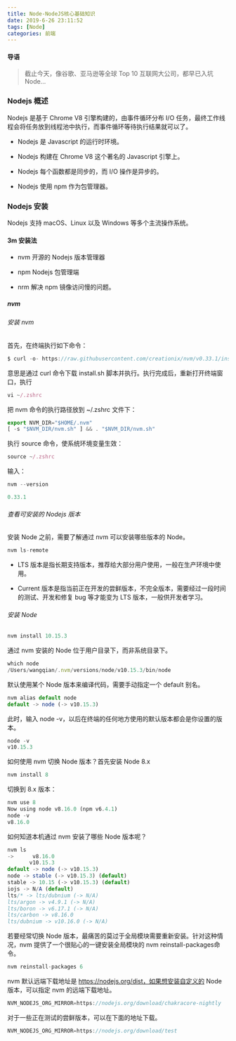 ```yaml
---
title: Node-NodeJS核心基础知识
date: 2019-6-26 23:11:52
tags: [Node]
categories: 前端
---
```


#### 导语
> 截止今天，像谷歌、亚马逊等全球 Top 10 互联网大公司，都早已入坑 Node...

<!--more-->

### Nodejs 概述

Nodejs 是基于 Chrome V8 引擎构建的，由事件循环分布 I/O 任务，最终工作线程会将任务放到线程池中执行，而事件循环等待执行结果就可以了。

* Nodejs 是 Javascript 的运行时环境。

* Nodejs 构建在 Chrome V8 这个著名的 Javascript 引擎上。

* Nodejs 每个函数都是同步的，而 I/O 操作是异步的。

* Nodejs 使用 npm 作为包管理器。

### Nodejs 安装

Nodejs 支持 macOS、Linux 以及 Windows 等多个主流操作系统。

#### 3m 安装法

* nvm 开源的 Nodejs 版本管理器

* npm Nodejs 包管理端

* nrm 解决 npm 镜像访问慢的问题。

##### nvm

###### 安装 nvm

首先，在终端执行如下命令：

```javascript
$ curl -o- https://raw.githubusercontent.com/creationix/nvm/v0.33.1/install.sh | bash
```

意思是通过 curl 命令下载 install.sh 脚本并执行。执行完成后，重新打开终端窗口，执行

```javascript
vi ~/.zshrc
```

把 nvm 命令的执行路径放到 ~/.zshrc 文件下：


```javascript
export NVM_DIR="$HOME/.nvm"
[ -s "$NVM_DIR/nvm.sh" ] && . "$NVM_DIR/nvm.sh"
```

执行 source 命令，使系统环境变量生效：

```javascript
source ~/.zshrc
```

输入：

```javascript
nvm --version

0.33.1
```

###### 查看可安装的 Nodejs 版本

安装 Node 之前，需要了解通过 nvm 可以安装哪些版本的 Node。

```javascript
nvm ls-remote
```

* LTS 版本是指长期支持版本，推荐给大部分用户使用，一般在生产环境中使用。

* Current 版本是指当前正在开发的尝鲜版本，不完全版本，需要经过一段时间的测试、开发和修复 bug 等才能变为 LTS 版本，一般供开发者学习。


###### 安装 Node

```javascript
nvm install 10.15.3
```

通过 nvm 安装的 Node 位于用户目录下，而非系统目录下。

```javascript
which node
/Users/wangqian/.nvm/versions/node/v10.15.3/bin/node
```

默认使用某个 Node 版本来编译代码，需要手动指定一个 default 别名。

```javascript
nvm alias default node
default -> node (-> v10.15.3)
```

此时，输入 node -v，以后在终端的任何地方使用的默认版本都会是你设置的版本。

```javascript
node -v
v10.15.3
```


如何使用 nvm 切换 Node 版本？首先安装 Node 8.x

```javascript
nvm install 8
```

切换到 8.x 版本：

```javascript
nvm use 8
Now using node v8.16.0 (npm v6.4.1)
node -v
v8.16.0
```

如何知道本机通过 nvm 安装了哪些 Node 版本呢？

```javascript
nvm ls
->      v8.16.0
       v10.15.3
default -> node (-> v10.15.3)
node -> stable (-> v10.15.3) (default)
stable -> 10.15 (-> v10.15.3) (default)
iojs -> N/A (default)
lts/* -> lts/dubnium (-> N/A)
lts/argon -> v4.9.1 (-> N/A)
lts/boron -> v6.17.1 (-> N/A)
lts/carbon -> v8.16.0
lts/dubnium -> v10.16.0 (-> N/A)
```

若要经常切换 Node 版本，最痛苦的莫过于全局模块需要重新安装。针对这种情况，nvm 提供了一个很贴心的一键安装全局模块的 nvm reinstall-packages命令。

```javascript
nvm reinstall-packages 6
```

nvm 默认远端下载地址是 https://nodejs.org/dist，如果想安装自定义的 Node 版本，可以指定 nvm 的远端下载地址。

```javascript
NVM_NODEJS_ORG_MIRROR=https://nodejs.org/download/chakracore-nightly
```

对于一些正在测试的尝鲜版本，可以在下面的地址下载。

```javascript
NVM_NODEJS_ORG_MIRROR=https://nodejs.org/download/test
```
